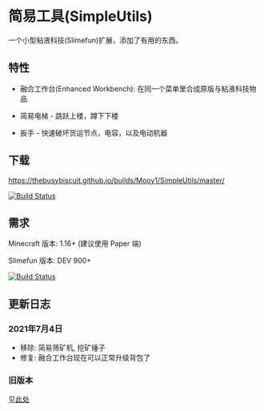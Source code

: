 # 简易工具(SimpleUtils)

一个小型粘液科技(Slimefun)扩展，添加了有用的东西。



## 特性

- 融合工作台(Enhanced Workbench): 在同一个菜单里合成原版与粘液科技物品

- 简易电梯 - 跳跃上楼，蹲下下楼

- 扳手 - 快速破坏货运节点，电容，以及电动机器

## 下载

https://thebusybiscuit.github.io/builds/Mooy1/SimpleUtils/master/

[![Build Status](https://thebusybiscuit.github.io/builds/Mooy1/SimpleUtils/master/badge.svg)](https://thebusybiscuit.github.io/builds/Mooy1/GridExpansion/master)

## 需求

Minecraft 版本: 1.16+ (建议使用 Paper 端)

Slimefun 版本: DEV 900+

[![Build Status](https://thebusybiscuit.github.io/builds/TheBusyBiscuit/Slimefun4/master/badge.svg)](https://thebusybiscuit.github.io/builds/TheBusyBiscuit/Slimefun4/master/)

## 更新日志

### 2021年7月4日

- 移除: 简易筛矿机, 挖矿锤子
- 修复: 融合工作台现在可以正常升级背包了

### 旧版本

见[此处](https://github.com/Mooy1/SimpleUtils#changelog)